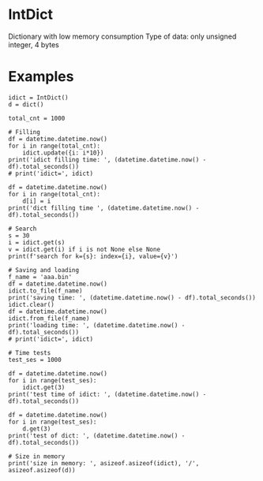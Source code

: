 # IntDict

Dictionary with low memory consumption
Type of data: only unsigned integer, 4 bytes

# Examples
    idict = IntDict()
    d = dict()

    total_cnt = 1000

    # Filling
    df = datetime.datetime.now()
    for i in range(total_cnt):
        idict.update({i: i*10})
    print('idict filling time: ', (datetime.datetime.now() - df).total_seconds())
    # print('idict=', idict)

    df = datetime.datetime.now()
    for i in range(total_cnt):
        d[i] = i
    print('dict filling time ', (datetime.datetime.now() - df).total_seconds())

    # Search
    s = 30
    i = idict.get(s)
    v = idict.get(i) if i is not None else None
    print(f'search for k={s}: index={i}, value={v}')

    # Saving and loading
    f_name = 'aaa.bin'
    df = datetime.datetime.now()
    idict.to_file(f_name)
    print('saving time: ', (datetime.datetime.now() - df).total_seconds())
    idict.clear()
    df = datetime.datetime.now()
    idict.from_file(f_name)
    print('loading time: ', (datetime.datetime.now() - df).total_seconds())
    # print('idict=', idict)

    # Time tests
    test_ses = 1000

    df = datetime.datetime.now()
    for i in range(test_ses):
        idict.get(3)
    print('test time of idict: ', (datetime.datetime.now() - df).total_seconds())

    df = datetime.datetime.now()
    for i in range(test_ses):
        d.get(3)
    print('test of dict: ', (datetime.datetime.now() - df).total_seconds())

    # Size in memory
    print('size in memory: ', asizeof.asizeof(idict), '/', asizeof.asizeof(d))
